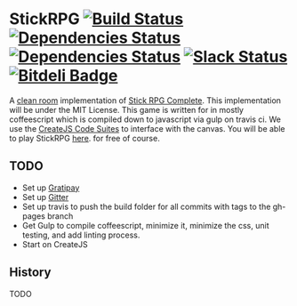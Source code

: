 # StickRPG [![Build Status](https://travis-ci.org/tsteinholz/StickRPG.svg?branch=master)](https://travis-ci.org/tsteinholz/StickRPG) [![Dependencies Status](https://david-dm.org/tsteinholz/stickrpg.svg)](https://david-dm.org/tsteinholz/stickrpg) [![Dependencies Status](https://david-dm.org/tsteinholz/stickrpg/dev-status.svg)](https://david-dm.org/tsteinholz/stickrpg) [![Slack Status](https://stick-rpg.herokuapp.com/badge.svg)](https://stickrpg.slack.com) [![Bitdeli Badge](https://d2weczhvl823v0.cloudfront.net/tsteinholz/stickrpg/trend.png)](https://bitdeli.com/free "Bitdeli Badge")

A [clean room](https://en.wikipedia.org/wiki/Clean_room_design) implementation of
[Stick RPG Complete](http://www.xgenstudios.com/game.php?keyword=stickrpg). This
implementation will be under the MIT License. This game is written for in mostly
coffeescript which is compiled down to javascript via gulp on travis ci. We use 
the [CreateJS Code Suites](http://createjs.com) to interface with the canvas.
You will be able to play StickRPG [here](http://tsteinholz.github.io/StickRPG/).
for free of course.

## TODO
* Set up [Gratipay](https://gratipay.com/)
* Set up [Gitter](https://gitter.im)
* Set up travis to push the build folder for all commits with tags to the gh-pages branch
* Get Gulp to compile coffeescript, minimize it, minimize the css, unit testing, and add linting process.
* Start on CreateJS

## History
TODO
